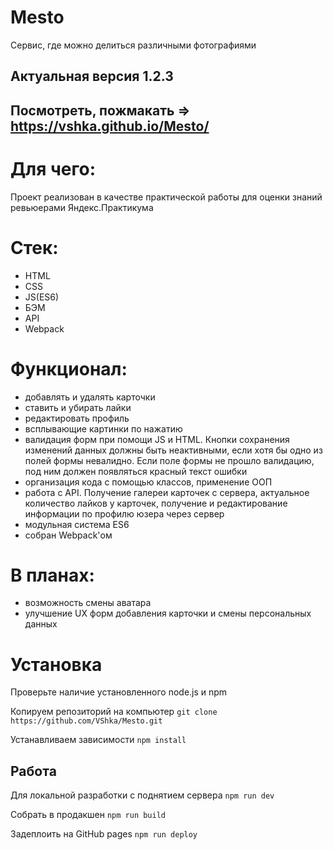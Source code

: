 # Mesto
Сервис, где можно делиться различными фотографиями

## Актуальная версия 1.2.3

## Посмотреть, пожмакать =>  https://vshka.github.io/Mesto/

# Для чего:
Проект реализован в качестве практической работы для оценки знаний ревьюерами Яндекс.Практикума

# Стек: 
- HTML
- CSS
- JS(ES6)
- БЭМ
- API
- Webpack

# Функционал:
- добавлять и удалять карточки
- ставить и убирать лайки
- редактировать профиль
- всплывающие картинки по нажатию
- валидация форм при помощи JS и HTML. Кнопки сохранения изменений данных должны быть неактивными, если хотя бы одно из полей формы невалидно. Если поле формы не прошло валидацию, под ним должен появляться красный текст ошибки
- организация кода с помощью классов, применение ООП
- работа с API. Получение галереи карточек с сервера, актуальное количество лайков у карточек, получение и редактирование информации по профилю юзера через сервер
- модульная система ES6
- собран Webpack'ом

# В планах: 
- возможность смены аватара
- улучшение UX форм добавления карточки и смены персональных данных

# Установка
Проверьте наличие установленного node.js и npm

Копируем репозиторий на компьютер 
`git clone https://github.com/VShka/Mesto.git`

Устанавливаем зависимости
`npm install`

## Работа 

Для локальной разработки с поднятием сервера
`npm run dev`

Собрать в продакшен 
`npm run build`

Задеплоить на GitHub pages
`npm run deploy`

